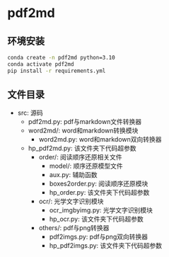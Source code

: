 # pdf2md

## 环境安装

```bash
conda create -n pdf2md python=3.10
conda activate pdf2md
pip install -r requirements.yml
```

## 文件目录

- src: 源码
  - pdf2md.py: pdf与markdown文件转换器
  - word2md/: word和markdown转换模块
      - word2md.py: word和markdown双向转换器
  - hp_pdf2md.py: 该文件夹下代码超参数
    - order/: 阅读顺序还原相关文件
      - model/: 顺序还原模型文件
      - aux.py: 辅助函数
      - boxes2order.py: 阅读顺序还原模块
      - hp_order.py: 该文件夹下代码超参数
    - ocr/: 光学文字识别模块
      - ocr_imgbyimg.py: 光学文字识别模块
      - hp_ocr.py: 该文件夹下代码超参数
    - others/: pdf与png转换器
      - pdf2imgs.py: pdf与png双向转换器
      - hp_pdf2imgs.py: 该文件夹下代码超参数
